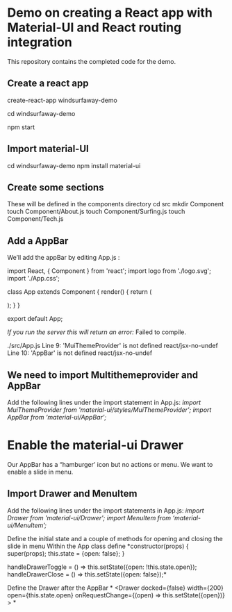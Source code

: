 
# Demo on creating a React app with Material-UI and React routing integration

This repository contains the completed code for the demo.

## Create a react app
create-react-app windsurfaway-demo

cd windsurfaway-demo

npm start

## Import material-UI
cd windsurfaway-demo
npm install material-ui

## Create some sections
These will be defined in the components directory
cd src
mkdir Component
touch Component/About.js
touch Component/Surfing.js
touch Component/Tech.js

## Add a AppBar
We’ll add the appBar by editing App.js :

import React, { Component } from 'react';
import logo from './logo.svg';
import './App.css';

class App extends Component {
  render() {
    return (
      <div>
         <MuiThemeProvider>
          <AppBar
             title="Windsurfaway Demo"
           />
        </MuiThemeProvider>
      </div>
    );
  }
}

export default App;

*If you run the server this will return an error:*
Failed to compile.

./src/App.js
  Line 9:   'MuiThemeProvider' is not defined  react/jsx-no-undef
  Line 10:  'AppBar' is not defined            react/jsx-no-undef

## We need to import Multithemeprovider and AppBar
Add the following lines under the import statement in App.js:
*import MuiThemeProvider from 'material-ui/styles/MuiThemeProvider';
import AppBar from ‘material-ui/AppBar';*

# Enable the material-ui Drawer
Our AppBar has a “hamburger’ icon but no actions or menu.  We want to enable a slide in menu.

## Import Drawer and MenuItem

Add the following lines under the import statements in App.js:
*import Drawer from 'material-ui/Drawer';
import MenuItem from ‘material-ui/MenuItem’;*


Define the initial state and a couple of methods for opening and closing the slide in menu
Within the App class define
*constructor(props) {
    super(props);
    this.state = {open: false};
  }

  handleDrawerToggle = () => this.setState({open: !this.state.open});
  handleDrawerClose = () => this.setState({open: false});*

Define the Drawer after the AppBar
*
          <MuiThemeProvider>
           <Drawer
             docked={false}
             width={200}
             open={this.state.open}
             onRequestChange={(open) => this.setState({open})}
             >
               <MenuItem
                 primaryText="Item 1"
               />
               <MenuItem
                 primaryText="Item 2"
               />
               <MenuItem
                 primaryText="Item 3"
               />
           </Drawer>
          </MuiThemeProvider>
*
